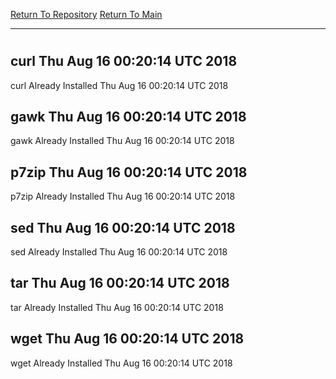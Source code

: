 [Return To Repository](https://github.com/deathbybandaid/piholeparser/)
[Return To Main](https://github.com/deathbybandaid/piholeparser/blob/master/RecentRunLogs/Mainlog.md)
____________________________________
# 
## curl Thu Aug 16 00:20:14 UTC 2018
curl Already Installed Thu Aug 16 00:20:14 UTC 2018
## gawk Thu Aug 16 00:20:14 UTC 2018
gawk Already Installed Thu Aug 16 00:20:14 UTC 2018
## p7zip Thu Aug 16 00:20:14 UTC 2018
p7zip Already Installed Thu Aug 16 00:20:14 UTC 2018
## sed Thu Aug 16 00:20:14 UTC 2018
sed Already Installed Thu Aug 16 00:20:14 UTC 2018
## tar Thu Aug 16 00:20:14 UTC 2018
tar Already Installed Thu Aug 16 00:20:14 UTC 2018
## wget Thu Aug 16 00:20:14 UTC 2018
wget Already Installed Thu Aug 16 00:20:14 UTC 2018
